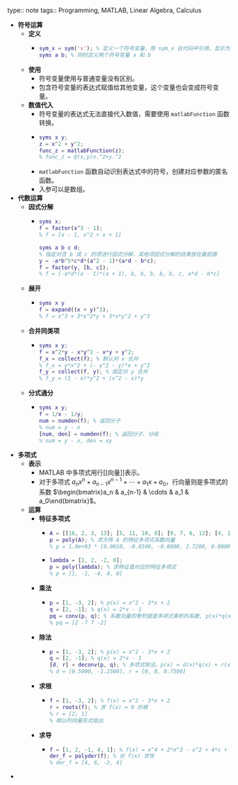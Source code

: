 type:: note
tags:: Programming, MATLAB, Linear Algebra, Calculus

- **符号运算**
	- **定义**
		- ```matlab
		  sym_x = sym('x'); % 定义一个符号变量，用 sym_x 在代码中引用，显示为 x
		  syms a b; % 同时定义两个符号变量 a 和 b
		  ```
	- **使用**
		- 符号变量使用与普通变量没有区别。
		- 包含符号变量的表达式赋值给其他变量，这个变量也会变成符号变量。
	- **数值代入**
		- 符号变量的表达式无法直接代入数值，需要使用 `matlabFunction` 函数转换。
		- ```matlab
		  syms x y;
		  z = x^2 + y^2;
		  func_z = matlabFunction(z);
		  % func_z = @(x,y)x.^2+y.^2
		  ```
		- `matlabFunction` 函数自动识别表达式中的符号，创建对应参数的匿名函数。
		- 入参可以是数组。
- **代数运算**
	- **因式分解**
		- ```matlab
		  syms x;
		  f = factor(x^3 - 1);
		  % f = [x - 1, x^2 + x + 1]
		  ```
		  ```matlab
		  syms a b c d;
		  % 指定对含 b 或 c 的项进行因式分解，其他项因式分解的结果放在最前面
		  y = -a*b^5*c*d*(a^2 - 1)*(a*d - b*c);
		  f = factor(y, [b, c]);
		  % f = [-a*d*(a - 1)*(a + 1), b, b, b, b, b, c, a*d - b*c]
		  ```
	- **展开**
		- ```matlab
		  syms x y
		  f = expand((x + y)^3);
		  % f = x^3 + 3*x^2*y + 3*x*y^2 + y^3
		  ```
	- **合并同类项**
		- ```matlab
		  syms x y;
		  f = x^2*y - x*y^2 - x*y + y^2;
		  f_x = collect(f); % 默认对 x 合并
		  % f_x = y*x^2 + (- y^2 - y)*x + y^2
		  f_y = collect(f, y); % 指定对 y 合并
		  % f_y = (1 - x)*y^2 + (x^2 - x)*y
		  ```
	- **分式通分**
		- ```matlab
		  syms x y;
		  f = 1/x - 1/y;
		  num = numden(f); % 返回分子
		  % num = y - x
		  [num, den] = numden(f); % 返回分子、分母
		  % num = y - x, den = xy
		  ```
- **多项式**
	- **表示**
		- MATLAB 中多项式用行[[向量]]表示。
		- 对于多项式 $a_nx^n+a_{n-1}x^{n-1}+\cdots+a_1x+a_0$，行向量则是多项式的系数 $\begin{bmatrix}a_n & a_{n-1} & \cdots & a_1 & a_0\end{bmatrix}$。
	- **运算**
		- **特征多项式**
			- ```matlab
			  A = [[16, 2, 3, 13]; [5, 11, 10, 8]; [9, 7, 6, 12]; [4, 14, 15, 1]]
			  p = poly(A); % 求方阵 A 的特征多项式系数向量
			  % p = 1.0e+03 * [0.0010, -0.0340, -0.0800, 2.7200, 0.0000]
			  ```
			- ```matlab
			  lambda = [1, 2, -2, 0];
			  p = poly(lambda); % 求特征值对应的特征多项式
			  % p = [1, -1, -4, 4, 0]
			  ```
		- **乘法**
			- ```matlab
			  p = [1, -3, 2]; % p(x) = x^2 - 3*x + 2
			  q = [2, -1]; % q(x) = 2*x - 1
			  pq = conv(p, q); % 系数向量的卷积就是多项式乘积的系数, p(x)*q(x) = 2*x^3 - 7*x^2 + 7*x - 2
			  % pq = [2 -7 7 -2]
			  ```
		- **除法**
			- ```matlab
			  p = [1, -3, 2]; % p(x) = x^2 - 3*x + 2
			  q = [2, -1]; % q(x) = 2*x - 1
			  [d, r] = deconv(p, q); % 多项式除法，p(x) = d(x)*q(x) + r(x)
			  % d = [0.5000, -1.2500], r = [0, 0, 0.7500]
			  ```
		- **求根**
			- ```matlab
			  f = [1, -3, 2]; % f(x) = x^2 - 3*x + 2
			  r = roots(f); % 求 f(x) = 0 的根
			  % r = [2; 1]
			  % 根以列向量形式给出
			  ```
		- **求导**
			- ```matlab
			  f = [1, 2, -1, 4, 1]; % f(x) = x^4 + 2*x^3 - x^2 + 4*x + 1
			  der_f = polyder(f); % 对 f(x) 求导
			  % der_f = [4, 6, -2, 4]
			  ```
-
